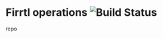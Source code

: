 Firrtl operations ![Build Status](https://github.com/ucsc-vama/firrtl-operations/actions/workflows/run_test.yaml/badge.svg)
=====================
repo